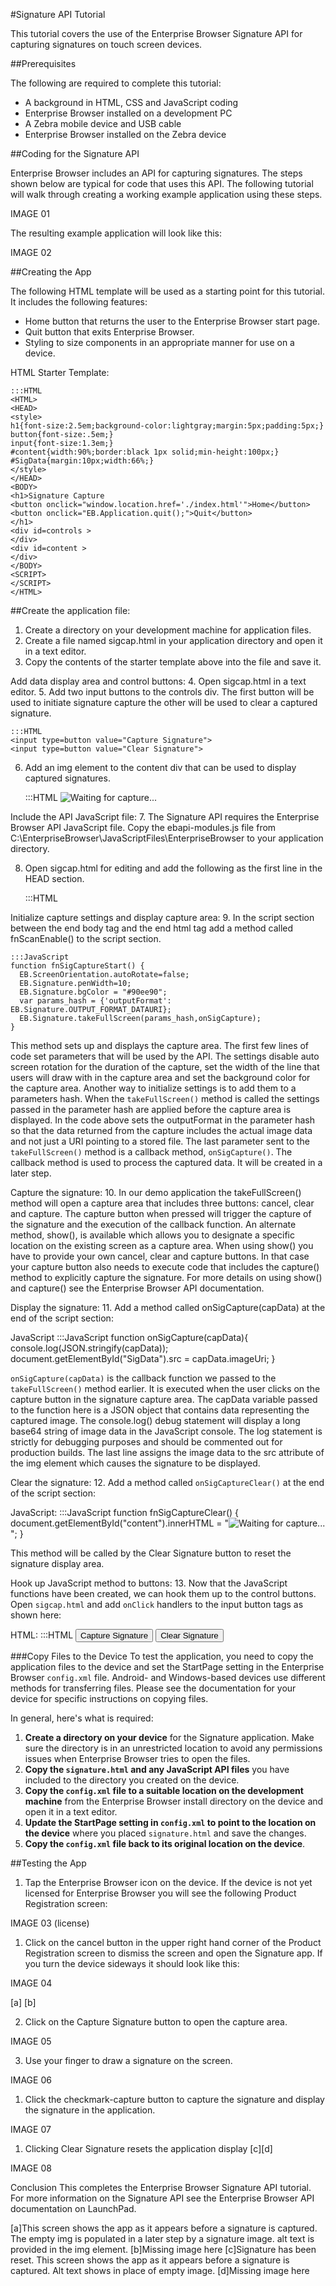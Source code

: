﻿#Signature API Tutorial

This tutorial covers the use of the Enterprise Browser Signature API for capturing signatures on touch screen devices.


##Prerequisites

The following are required to complete this tutorial:
* A background in HTML, CSS and JavaScript coding 
* Enterprise Browser installed on a development PC
* A Zebra mobile device and USB cable
* Enterprise Browser installed on the Zebra device

##Coding for the Signature API

Enterprise Browser includes an API for capturing signatures. The steps shown below are typical for code that uses this API. The following tutorial will walk through creating a working example application using these steps. 

IMAGE 01

The resulting example application will look like this:

IMAGE 02

##Creating the App

The following HTML template will be used as a starting point for this tutorial. It includes the following features:
* Home button that returns the user to the Enterprise Browser start page. 
* Quit button that exits Enterprise Browser. 
* Styling to size components in an appropriate manner for use on a device. 

HTML Starter Template:

    :::HTML
    <HTML>
    <HEAD>
    <style>
    h1{font-size:2.5em;background-color:lightgray;margin:5px;padding:5px;}
    button{font-size:.5em;}
    input{font-size:1.3em;}
    #content{width:90%;border:black 1px solid;min-height:100px;}
    #SigData{margin:10px;width:66%;}
    </style>
    </HEAD>
    <BODY>
    <h1>Signature Capture
    <button onclick="window.location.href='./index.html'">Home</button>
    <button onclick="EB.Application.quit();">Quit</button>
    </h1>
    <div id=controls >
    </div>
    <div id=content >
    </div>
    </BODY>
    <SCRIPT>
    </SCRIPT>
    </HTML>


##Create the application file:

1. Create a directory on your development machine for application files. 
2. Create a file named sigcap.html in your application directory and open it in a text editor.
3. Copy the contents of the starter template above into the file and save it.


Add data display area and control buttons:
4. Open sigcap.html in a text editor.
5. Add two input buttons to the controls div. The first button will be used to initiate signature capture the other will be used to clear a captured signature.

    :::HTML
    <input type=button value="Capture Signature">
    <input type=button value="Clear Signature">

6. Add an img element to the content div that can be used to display captured signatures. 

    :::HTML
    <img src="" id="SigData" alt="Waiting for capture..." />


Include the API JavaScript file:
7. The Signature API requires the Enterprise Browser API JavaScript file. Copy the ebapi-modules.js file from C:\EnterpriseBrowser\JavaScriptFiles\EnterpriseBrowser to your application directory. 
 
8. Open sigcap.html for editing and add the following as the first line in the HEAD section. 

    :::HTML
    <script type="text/javascript" charset="utf-8" src="./ebapi-modules.js"></script> 


Initialize capture settings and display capture area: 
9. In the script section between the end body tag and the end html tag add a method called fnScanEnable() to the script section. 

    :::JavaScript
    function fnSigCaptureStart() {
      EB.ScreenOrientation.autoRotate=false;
      EB.Signature.penWidth=10;
      EB.Signature.bgColor = "#90ee90";
      var params_hash = {'outputFormat': EB.Signature.OUTPUT_FORMAT_DATAURI};
      EB.Signature.takeFullScreen(params_hash,onSigCapture);
    }


This method sets up and displays the capture area. The first few lines of code set parameters that will be used by the API. The settings disable auto screen rotation for the duration of the capture, set the width of the line that users will draw with in the capture area and set the background color for the capture area. Another way to initialize settings is to add them to a parameters hash. When the `takeFullScreen()` method is called the settings passed in the parameter hash are applied before the capture area is displayed. In the code above sets the outputFormat in the parameter hash so that the data returned from the capture includes the actual image data and not just a URI pointing to a stored file. The last parameter sent to the `takeFullScreen()` method is a callback method, `onSigCapture()`. The callback method is used to process the captured data. It will be created in a later step.  

Capture the signature:
10. In our demo application the takeFullScreen() method will open a capture area that includes three buttons: cancel, clear and capture. The capture button when pressed will trigger the capture of the signature and the execution of the callback function. An alternate method, show(), is available which allows you to designate a specific location on the existing screen as a capture area. When using show() you have to provide your own cancel, clear and capture buttons. In that case your capture button also needs to execute code that includes the capture() method to explicitly capture the signature. For more details on using show() and capture() see the Enterprise Browser API documentation.

Display the signature:
11. Add a method called onSigCapture(capData) at the end of  the script section:

JavaScript
    :::JavaScript
    function onSigCapture(capData){
      console.log(JSON.stringify(capData));
      document.getElementById("SigData").src = capData.imageUri;
    }


`onSigCapture(capData)` is the callback function we passed to the `takeFullScreen()` method earlier. It is executed when the user clicks on the capture button in the signature capture area. The capData variable passed to the function here is a JSON object that contains data representing the captured image. The console.log() debug statement will display a long base64 string of image data in the JavaScript console. The log statement is strictly for debugging purposes and should be commented out for production builds.  The last line assigns the image data to the src attribute of the img element which causes the signature to be displayed. 

Clear the signature:
12. Add a method called `onSigCaptureClear()` at the end of  the script section:

JavaScript: 
    :::JavaScript
    function fnSigCaptureClear() { 
        document.getElementById("content").innerHTML = "<img src='' id=SigData alt='Waiting for capture...' />";
    }

This method will be called by the Clear Signature button to reset the signature display area. 

Hook up JavaScript method to buttons: 
13. Now that the JavaScript functions have been created, we can hook them up to the control buttons. Open `sigcap.html` and add `onClick` handlers to the input button tags as shown here:

HTML:
  :::HTML
  <input type=button value="Capture Signature" onClick="fnSigCaptureStart();">
  <input type=button value="Clear Signature"   onClick="fnSigCaptureClear()" >


###Copy Files to the Device
To test the application, you need to copy the application files to the device and set the StartPage setting in the Enterprise Browser `config.xml` file. Android- and Windows-based devices use different methods for transferring files. Please see the documentation for your device for specific instructions on copying files. 

In general, here's what is required:

1. **Create a directory on your device** for the Signature application. Make sure the directory is in an unrestricted location to avoid any permissions issues when Enterprise Browser tries to open the files. 
2. **Copy the `signature.html` and any JavaScript API files** you have included to the directory you created on the device. 
3. **Copy the `config.xml` file to a suitable location on the development machine** from the Enterprise Browser install directory on the device and open it in a text editor. 
4. **Update the StartPage setting in `config.xml` to point to the location on the device** where you placed `signature.html` and save the changes. 
5. **Copy the `config.xml` file back to its original location on the device**.    

##Testing the App
1. Tap the Enterprise Browser icon on the device. If the device is not yet licensed for Enterprise Browser you will see the following Product Registration screen:

IMAGE 03 (license)

1. Click on the cancel button in the upper right hand corner of the Product Registration screen to dismiss the screen and open the Signature app. If you turn the device sideways it should look like this:

IMAGE 04

  [a]   [b]


2. Click on the Capture Signature button to open the capture area.
    
IMAGE 05

3. Use your finger to draw a signature on the screen.


    
IMAGE 06



1. Click the checkmark-capture button to capture the signature and display the signature in the application. 


  
IMAGE 07


1. Clicking Clear Signature resets the application display
 [c][d]
  
IMAGE 08




Conclusion
This completes the Enterprise Browser Signature API tutorial.  For more information on the Signature API see the Enterprise Browser API documentation on LaunchPad. 


[a]This screen shows the app as it appears before a signature is captured. The empty img is populated in a later step by a signature image. alt text is provided in the img element.
[b]Missing image here
[c]Signature has been reset. This screen shows the app as it appears before a signature is captured. Alt text shows in place of empty image.
[d]Missing image here